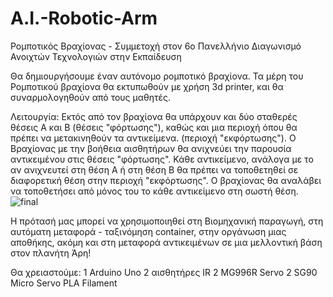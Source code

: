 # A.I.-Robotic-Arm
Ρομποτικός Βραχίονας - Συμμετοχή στον 6o Πανελλήνιο Διαγωνισμό Ανοιχτών Τεχνολογιών στην Εκπαίδευση

Θα δημιουργήσουμε έναν αυτόνομο ρομποτικό βραχίονα. 
Τα μέρη του Ρομποτικού βραχίονα θα εκτυπωθούν με χρήση 3d printer, και θα συναρμολογηθούν από τους μαθητές.

Λειτουργία:
Εκτός από τον βραχίονα θα υπάρχουν και δύο σταθερές θέσεις Α και Β (θέσεις "φόρτωσης"), καθώς και μια περιοχή όπου θα πρέπει να μετακινηθούν τα αντικείμενα. (περιοχή "εκφόρτωσης").
Ο Βραχίονας με την βοήθεια αισθητήρων θα ανιχνεύει την παρουσία αντικειμένου στις θέσεις "φόρτωσης". 
Κάθε αντικείμενο, ανάλογα με το αν ανιχνευτεί στη θέση Α ή στη θέση Β θα πρέπει να τοποθετηθεί σε διαφορετική θέση στην περιοχή  "εκφόρτωσης".
Ο βραχίονας θα αναλάβει να τοποθετήσει από μόνος του το κάθε αντικείμενο στη σωστή θέση.
![final](https://github.com/kostart13/A.I.-Robotic-Arm/assets/99647289/18337e57-64cd-447d-9cb6-38aea65b4d51)


Η πρότασή μας μπορεί να χρησιμοποιηθεί στη Βιομηχανική παραγωγή, στη αυτόματη μεταφορά - ταξινόμηση container, στην οργάνωση  μιας αποθήκης, 
ακόμη και στη μεταφορά αντικειμένων σε μια μελλοντική βάση στον πλανήτη Άρη!

Θα χρειαστούμε:
1 Arduino Uno
2 αισθητήρες IR
2 MG996R Servo 
2 SG90 Micro Servo
PLA Filament 
